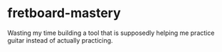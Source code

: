 # fretboard-mastery
Wasting my time building a tool that is supposedly helping me practice guitar instead of actually practicing.
